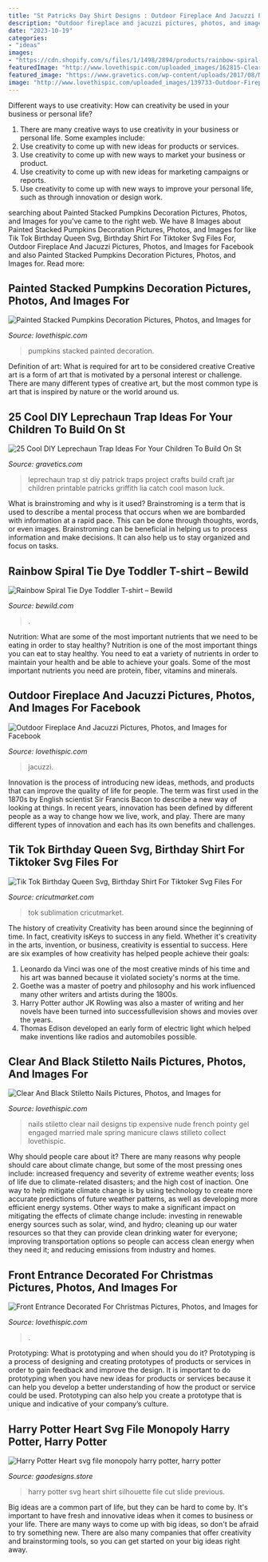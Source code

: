 ```yaml
---
title: "St Patricks Day Shirt Designs : Outdoor Fireplace And Jacuzzi Pictures, Photos, And Images For Facebook"
description: "Outdoor fireplace and jacuzzi pictures, photos, and images for facebook"
date: "2023-10-19"
categories:
- "ideas"
images:
- "https://cdn.shopify.com/s/files/1/1498/2894/products/rainbow-spiral-tie-dye-toddler-t-shirt-12_grande.jpg?v=1506502997"
featuredImage: "http://www.lovethispic.com/uploaded_images/162815-Clear-And-Black-Stiletto-Nails.jpg"
featured_image: "https://www.gravetics.com/wp-content/uploads/2017/08/Make-this-adorable-Leprechaun-trap-with-your-kids..jpg"
image: "http://www.lovethispic.com/uploaded_images/139733-Outdoor-Fireplace-And-Jacuzzi.jpg"
---
```



Different ways to use creativity: How can creativity be used in your business or personal life?
1. There are many creative ways to use creativity in your business or personal life. Some examples include: 
2. Use creativity to come up with new ideas for products or services. 
3. Use creativity to come up with new ways to market your business or product. 
4. Use creativity to come up with new ideas for marketing campaigns or reports. 
5. Use creativity to come up with new ways to improve your personal life, such as through innovation or design work.

	

		
searching about Painted Stacked Pumpkins Decoration Pictures, Photos, and Images for you've came to the right web. We have 8 Images about Painted Stacked Pumpkins Decoration Pictures, Photos, and Images for like Tik Tok Birthday Queen Svg, Birthday Shirt For Tiktoker Svg Files For, Outdoor Fireplace And Jacuzzi Pictures, Photos, and Images for Facebook and also Painted Stacked Pumpkins Decoration Pictures, Photos, and Images for. Read more:
		
    
## Painted Stacked Pumpkins Decoration Pictures, Photos, And Images For

<img loading=lazy src="http://www.lovethispic.com/uploaded_images/316442-Painted-Stacked-Pumpkins-Decoration.jpg" onerror="this.onerror=null;this.src='https://tse2.mm.bing.net/th?id=OIP.zcCVnI3komXFtb2xgaJ4DQHaNK&amp;pid=15.1';" alt="Painted Stacked Pumpkins Decoration Pictures, Photos, and Images for">

_Source: lovethispic.com_

>pumpkins stacked painted decoration. 

	

Definition of art: What is required for art to be considered creative
Creative art is a form of art that is motivated by a personal interest or challenge. There are many different types of creative art, but the most common type is art that is inspired by nature or the world around us.

    
## 25 Cool DIY Leprechaun Trap Ideas For Your Children To Build On St

<img loading=lazy src="https://www.gravetics.com/wp-content/uploads/2017/08/Make-this-adorable-Leprechaun-trap-with-your-kids..jpg" onerror="this.onerror=null;this.src='https://tse1.mm.bing.net/th?id=OIP.aNZ-aT6oUx_Q1zlH-t3cjAHaLE&amp;pid=15.1';" alt="25 Cool DIY Leprechaun Trap Ideas For Your Children To Build On St">

_Source: gravetics.com_

>leprechaun trap st diy patrick traps project crafts build craft jar children printable patricks griffith lia catch cool mason luck. 

	

What is brainstroming and why is it used?
Brainstroming is a term that is used to describe a mental process that occurs when we are bombarded with information at a rapid pace. This can be done through thoughts, words, or even images. Brainstroming can be beneficial in helping us to process information and make decisions. It can also help us to stay organized and focus on tasks.

    
## Rainbow Spiral Tie Dye Toddler T-shirt – Bewild

<img loading=lazy src="https://cdn.shopify.com/s/files/1/1498/2894/products/rainbow-spiral-tie-dye-toddler-t-shirt-12_grande.jpg?v=1506502997" onerror="this.onerror=null;this.src='https://tse1.mm.bing.net/th?id=OIP.32KNp3FnjXLmaOTa2q7Y_wAAAA&amp;pid=15.1';" alt="Rainbow Spiral Tie Dye Toddler T-shirt – Bewild">

_Source: bewild.com_

>. 

	

Nutrition: What are some of the most important nutrients that we need to be eating in order to stay healthy?
Nutrition is one of the most important things you can eat to stay healthy. You need to eat a variety of nutrients in order to maintain your health and be able to achieve your goals. Some of the most important nutrients you need are protein, fiber, vitamins and minerals.

    
## Outdoor Fireplace And Jacuzzi Pictures, Photos, And Images For Facebook

<img loading=lazy src="http://www.lovethispic.com/uploaded_images/139733-Outdoor-Fireplace-And-Jacuzzi.jpg" onerror="this.onerror=null;this.src='https://tse3.mm.bing.net/th?id=OIP.mglnd-eP_dMhY71BWJkmpAHaJ3&amp;pid=15.1';" alt="Outdoor Fireplace And Jacuzzi Pictures, Photos, and Images for Facebook">

_Source: lovethispic.com_

>jacuzzi. 

	

Innovation is the process of introducing new ideas, methods, and products that can improve the quality of life for people. The term was first used in the 1870s by English scientist Sir Francis Bacon to describe a new way of looking at things. In recent years, innovation has been defined by different people as a way to change how we live, work, and play. There are many different types of innovation and each has its own benefits and challenges.

    
## Tik Tok Birthday Queen Svg, Birthday Shirt For Tiktoker Svg Files For

<img loading=lazy src="https://cricutmarket.com/wp-content/uploads/2021/06/Tik-Tok-Birthday-Queen-Svg-BD26062021HB15-1536x1536.png" onerror="this.onerror=null;this.src='https://tse1.mm.bing.net/th?id=OIP.0apVkhK1kAINpGp4bMHm3AHaHa&amp;pid=15.1';" alt="Tik Tok Birthday Queen Svg, Birthday Shirt For Tiktoker Svg Files For">

_Source: cricutmarket.com_

>tok sublimation cricutmarket. 

	

The history of creativity
Creativity has been around since the beginning of time. In fact, creativity isKeys to success in any field. Whether it's creativity in the arts, invention, or business, creativity is essential to success. Here are six examples of how creativity has helped people achieve their goals: 
1. Leonardo da Vinci was one of the most creative minds of his time and his art was banned because it violated society's norms at the time. 
2. Goethe was a master of poetry and philosophy and his work influenced many other writers and artists during the 1800s. 
3. Harry Potter author JK Rowling was also a master of writing and her novels have been turned into successfullevision shows and movies over the years. 
4. Thomas Edison developed an early form of electric light which helped make inventions like radios and automobiles possible. 

    
## Clear And Black Stiletto Nails Pictures, Photos, And Images For

<img loading=lazy src="http://www.lovethispic.com/uploaded_images/162815-Clear-And-Black-Stiletto-Nails.jpg" onerror="this.onerror=null;this.src='https://tse1.mm.bing.net/th?id=OIP.7T-4SbruJ_GmX7kkwgsqmAHaJ6&amp;pid=15.1';" alt="Clear And Black Stiletto Nails Pictures, Photos, and Images for">

_Source: lovethispic.com_

>nails stiletto clear nail designs tip expensive nude french pointy gel engaged married male spring manicure claws stilleto collect lovethispic. 

	

Why should people care about it?
There are many reasons why people should care about climate change, but some of the most pressing ones include: increased frequency and severity of extreme weather events; loss of life due to climate-related disasters; and the high cost of inaction.
One way to help mitigate climate change is by using technology to create more accurate predictions of future weather patterns, as well as developing more efficient energy systems. Other ways to make a significant impact on mitigating the effects of climate change include: investing in renewable energy sources such as solar, wind, and hydro; cleaning up our water resources so that they can provide clean drinking water for everyone; improving transportation options so people can access clean energy when they need it; and reducing emissions from industry and homes.

    
## Front Entrance Decorated For Christmas Pictures, Photos, And Images For

<img loading=lazy src="http://www.lovethispic.com/uploaded_images/50416-Front-Entrance-Decorated-For-Christmas.jpg" onerror="this.onerror=null;this.src='https://tse3.mm.bing.net/th?id=OIP.0JsdNjfcjAFQBd_aceChLQHaKy&amp;pid=15.1';" alt="Front Entrance Decorated For Christmas Pictures, Photos, and Images for">

_Source: lovethispic.com_

>. 

	

Prototyping: What is prototyping and when should you do it?
Prototyping is a process of designing and creating prototypes of products or services in order to gain feedback and improve the design. It is important to do prototyping when you have new ideas for products or services because it can help you develop a better understanding of how the product or service could be used. Prototyping can also help you create a prototype that is unique and indicative of your company’s culture.

    
## Harry Potter Heart Svg File Monopoly Harry Potter, Harry Potter

<img loading=lazy src="https://cdn.shopify.com/s/files/1/0270/7131/6042/products/harry_20potter_20svg_20_1_1200x1200.jpg?v=1597720256" onerror="this.onerror=null;this.src='https://tse3.mm.bing.net/th?id=OIP.Utrg3yDc6ZHrm3p7_nd0KQHaF4&amp;pid=15.1';" alt="Harry Potter Heart svg file monopoly harry potter, harry potter">

_Source: gaodesigns.store_

>harry potter svg heart shirt silhouette file cut slide previous. 

	

Big ideas are a common part of life, but they can be hard to come by. It's important to have fresh and innovative ideas when it comes to business or your life. There are many ways to come up with big ideas, so don't be afraid to try something new. There are also many companies that offer creativity and brainstorming tools, so you can get started on your big ideas right away.

